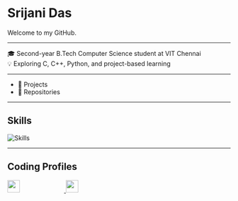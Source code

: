 # Srijani Das

Welcome to my GitHub.

---

🎓 Second-year B.Tech Computer Science student at VIT Chennai  
💡 Exploring C, C++, Python, and project-based learning 

---

- 🔧 Projects  
- 📁 Repositories
---

## Skills

<img src="https://skillicons.dev/icons?i=cpp,c,python" alt="Skills" />

---

## Coding Profiles

<p align="left">
  <a href="https://leetcode.com/u/Srijani_Das07/" target="_blank">
    <img src="https://img.shields.io/badge/LeetCode-orange?style=for-the-badge&logo=leetcode&logoColor=black&labelColor=orange&color=black" height="28" style="margin-right: 100px;" />
  </a>
  <a href="https://www.hackerrank.com/profile/srijani0107" target="_blank">
    <img src="https://img.shields.io/badge/HackerRank-%232EC866.svg?&style=for-the-badge&logo=HackerRank&logoColor=white" height="28" />
  </a>
</p>








